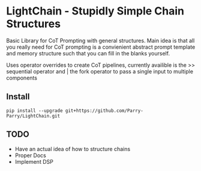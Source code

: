 # LightChain - Stupidly Simple Chain Structures

Basic Library for CoT Prompting with general structures. Main idea is that all you really need for CoT prompting is a convienient abstract prompt template and memory structure such that you can fill in the blanks yourself.

Uses operator overrides to create CoT pipelines, currently availible is the >> sequential operator and | the fork operator to pass a single input to multiple components

## Install
```
pip install --upgrade git+https://github.com/Parry-Parry/LightChain.git
```

## TODO

* Have an actual idea of how to structure chains
* Proper Docs
* Implement DSP